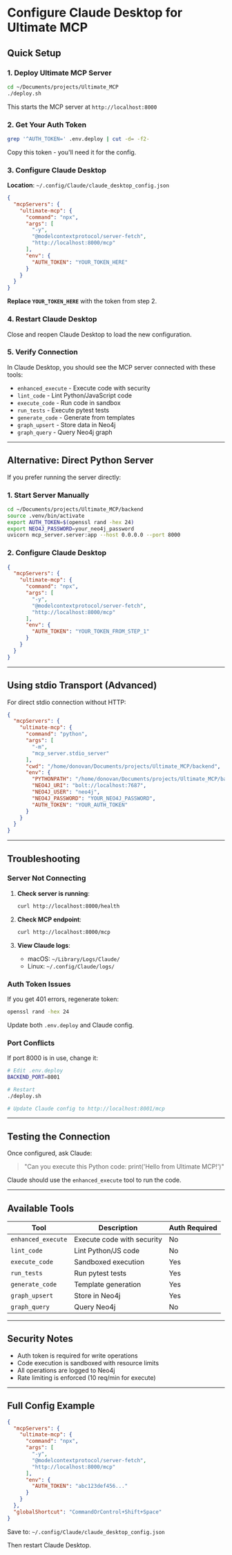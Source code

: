 # Configure Claude Desktop for Ultimate MCP

## Quick Setup

### 1. Deploy Ultimate MCP Server

```bash
cd ~/Documents/projects/Ultimate_MCP
./deploy.sh
```

This starts the MCP server at `http://localhost:8000`

### 2. Get Your Auth Token

```bash
grep '^AUTH_TOKEN=' .env.deploy | cut -d= -f2-
```

Copy this token - you'll need it for the config.

### 3. Configure Claude Desktop

**Location**: `~/.config/Claude/claude_desktop_config.json`

```json
{
  "mcpServers": {
    "ultimate-mcp": {
      "command": "npx",
      "args": [
        "-y",
        "@modelcontextprotocol/server-fetch",
        "http://localhost:8000/mcp"
      ],
      "env": {
        "AUTH_TOKEN": "YOUR_TOKEN_HERE"
      }
    }
  }
}
```

**Replace `YOUR_TOKEN_HERE`** with the token from step 2.

### 4. Restart Claude Desktop

Close and reopen Claude Desktop to load the new configuration.

### 5. Verify Connection

In Claude Desktop, you should see the MCP server connected with these tools:
- `enhanced_execute` - Execute code with security
- `lint_code` - Lint Python/JavaScript code
- `execute_code` - Run code in sandbox
- `run_tests` - Execute pytest tests
- `generate_code` - Generate from templates
- `graph_upsert` - Store data in Neo4j
- `graph_query` - Query Neo4j graph

---

## Alternative: Direct Python Server

If you prefer running the server directly:

### 1. Start Server Manually

```bash
cd ~/Documents/projects/Ultimate_MCP/backend
source .venv/bin/activate
export AUTH_TOKEN=$(openssl rand -hex 24)
export NEO4J_PASSWORD=your_neo4j_password
uvicorn mcp_server.server:app --host 0.0.0.0 --port 8000
```

### 2. Configure Claude Desktop

```json
{
  "mcpServers": {
    "ultimate-mcp": {
      "command": "npx",
      "args": [
        "-y",
        "@modelcontextprotocol/server-fetch",
        "http://localhost:8000/mcp"
      ],
      "env": {
        "AUTH_TOKEN": "YOUR_TOKEN_FROM_STEP_1"
      }
    }
  }
}
```

---

## Using stdio Transport (Advanced)

For direct stdio connection without HTTP:

```json
{
  "mcpServers": {
    "ultimate-mcp": {
      "command": "python",
      "args": [
        "-m",
        "mcp_server.stdio_server"
      ],
      "cwd": "/home/donovan/Documents/projects/Ultimate_MCP/backend",
      "env": {
        "PYTHONPATH": "/home/donovan/Documents/projects/Ultimate_MCP/backend",
        "NEO4J_URI": "bolt://localhost:7687",
        "NEO4J_USER": "neo4j",
        "NEO4J_PASSWORD": "YOUR_NEO4J_PASSWORD",
        "AUTH_TOKEN": "YOUR_AUTH_TOKEN"
      }
    }
  }
}
```

---

## Troubleshooting

### Server Not Connecting

1. **Check server is running**:
   ```bash
   curl http://localhost:8000/health
   ```

2. **Check MCP endpoint**:
   ```bash
   curl http://localhost:8000/mcp
   ```

3. **View Claude logs**:
   - macOS: `~/Library/Logs/Claude/`
   - Linux: `~/.config/Claude/logs/`

### Auth Token Issues

If you get 401 errors, regenerate token:
```bash
openssl rand -hex 24
```

Update both `.env.deploy` and Claude config.

### Port Conflicts

If port 8000 is in use, change it:
```bash
# Edit .env.deploy
BACKEND_PORT=8001

# Restart
./deploy.sh

# Update Claude config to http://localhost:8001/mcp
```

---

## Testing the Connection

Once configured, ask Claude:

> "Can you execute this Python code: print('Hello from Ultimate MCP!')"

Claude should use the `enhanced_execute` tool to run the code.

---

## Available Tools

| Tool | Description | Auth Required |
|------|-------------|---------------|
| `enhanced_execute` | Execute code with security | No |
| `lint_code` | Lint Python/JS code | No |
| `execute_code` | Sandboxed execution | Yes |
| `run_tests` | Run pytest tests | Yes |
| `generate_code` | Template generation | Yes |
| `graph_upsert` | Store in Neo4j | Yes |
| `graph_query` | Query Neo4j | No |

---

## Security Notes

- Auth token is required for write operations
- Code execution is sandboxed with resource limits
- All operations are logged to Neo4j
- Rate limiting is enforced (10 req/min for execute)

---

## Full Config Example

```json
{
  "mcpServers": {
    "ultimate-mcp": {
      "command": "npx",
      "args": [
        "-y",
        "@modelcontextprotocol/server-fetch",
        "http://localhost:8000/mcp"
      ],
      "env": {
        "AUTH_TOKEN": "abc123def456..."
      }
    }
  },
  "globalShortcut": "CommandOrControl+Shift+Space"
}
```

Save to: `~/.config/Claude/claude_desktop_config.json`

Then restart Claude Desktop.
